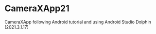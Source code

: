 # CameraXApp21
CameraXApp following Android tutorial and using Android Studio Dolphin (2021.3.1.17)
